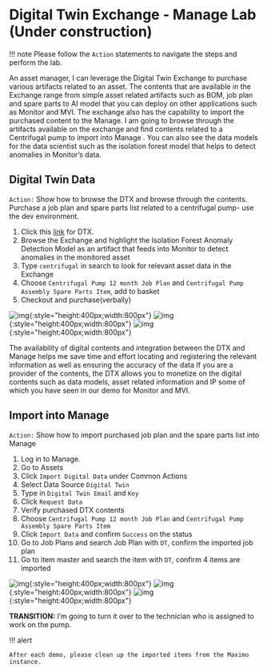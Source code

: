 # Digital Twin Exchange - Manage Lab (Under construction)

!!! note
    Please follow the `Action` statements to navigate the steps and perform the lab.

An asset manager, I can leverage the Digital Twin Exchange to purchase various artifacts related to an asset. The contents that are available in the Exchange range from simple asset related artifacts such as BOM, job plan and spare parts to AI model that you can deploy on other applications such as Monitor and MVI. The exchange also has the capability to import the purchased content to the Manage. I am going to browse through the artifacts available on the exchange and find contents related to a Centrifugal pump to import into Manage . You can also see the data models for the data scientist such as the isolation forest model that helps to detect anomalies in Monitor’s data.<br>

## Digital Twin Data

`Action:` Show how to browse the DTX and browse through the contents. Purchase a job plan and spare parts list related to a centrifugal pump- use the dev environment.
 
1.	Click this [link](https://digitaltwinexchange.ibm.com/) for DTX.
2.	Browse the Exchange and highlight the Isolation Forest Anomaly Detection Model as an artifact that feeds into Monitor to detect anomalies in the monitored asset
3.	Type `centrifugal` in search to look for relevant asset data in the Exchange
4.	Choose `Centrifugal Pump 12 month Job Plan` and `Centrifugal Pump Assembly Spare Parts Item`, add to basket 
5.	Checkout and purchase(verbally)

![img](/img/mas_8.5/dtx1.png){:style="height:400px;width:800px"} 
![img](/img/mas_8.5/dtx2.png){:style="height:400px;width:800px"} 
![img](/img/mas_8.5/dtx3.png){:style="height:400px;width:800px"} 

The availability of digital contents and integration between the DTX and Manage helps me save time and effort locating and registering the relevant information as well as ensuring the accuracy of the data If you are a provider of the contents, the DTX allows you to monetize on the digital contents such as data models, asset related information and IP some of which you have seen in our demo for Monitor and MVI.<br>
 

## Import into Manage

`Action:` Show how to import purchased job plan and the spare parts list into Manage
 
1.	Log in to Manage. 
2.	Go to Assets
3.	Click `Import Digital Data` under Common Actions
4.	Select Data Source `Digital Twin`
5.	Type in `Digital Twin Email` and `Key`
6.	Click `Request Data`
7.	Verify purchased DTX contents
8.	Choose `Centrifugal Pump 12 month Job Plan` and `Centrifugal Pump Assembly Spare Parts Item`
9.	Click `Import Data` and confirm `Success` on the status
10.	Go to Job Plans and search Job Plan with `DT`, confirm the imported job plan
11.	Go to item master and search the item with `DT`, confirm 4 items are imported

![img](/img/mas_8.5/manage1.png){:style="height:400px;width:800px"} 
![img](/img/mas_8.5/manage2.png){:style="height:400px;width:800px"} 
![img](/img/mas_8.5/manage3.png){:style="height:400px;width:800px"} 


<b>TRANSITION:</b> I’m going to turn it over to the technician who is assigned to work on the pump.

!!! alert 

    After each demo, please clean up the imported items from the Maximo instance. 

